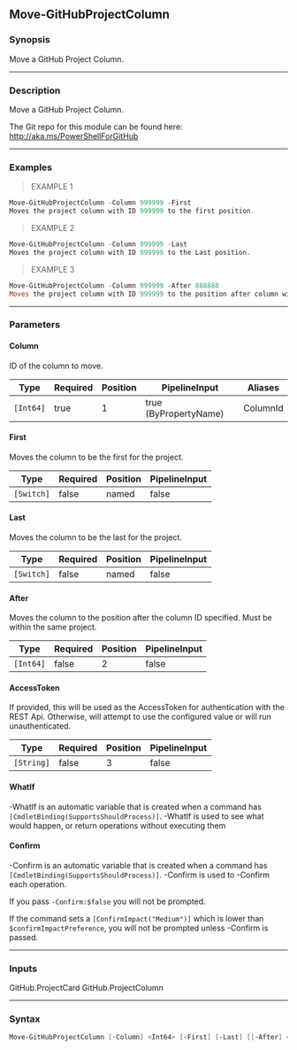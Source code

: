 Move-GitHubProjectColumn
------------------------

### Synopsis
Move a GitHub Project Column.

---

### Description

Move a GitHub Project Column.

The Git repo for this module can be found here: http://aka.ms/PowerShellForGitHub

---

### Examples
> EXAMPLE 1

```PowerShell
Move-GitHubProjectColumn -Column 999999 -First
Moves the project column with ID 999999 to the first position.
```
> EXAMPLE 2

```PowerShell
Move-GitHubProjectColumn -Column 999999 -Last
Moves the project column with ID 999999 to the Last position.
```
> EXAMPLE 3

```PowerShell
Move-GitHubProjectColumn -Column 999999 -After 888888
Moves the project column with ID 999999 to the position after column with ID 888888.
```

---

### Parameters
#### **Column**
ID of the column to move.

|Type     |Required|Position|PipelineInput        |Aliases |
|---------|--------|--------|---------------------|--------|
|`[Int64]`|true    |1       |true (ByPropertyName)|ColumnId|

#### **First**
Moves the column to be the first for the project.

|Type      |Required|Position|PipelineInput|
|----------|--------|--------|-------------|
|`[Switch]`|false   |named   |false        |

#### **Last**
Moves the column to be the last for the project.

|Type      |Required|Position|PipelineInput|
|----------|--------|--------|-------------|
|`[Switch]`|false   |named   |false        |

#### **After**
Moves the column to the position after the column ID specified.
Must be within the same project.

|Type     |Required|Position|PipelineInput|
|---------|--------|--------|-------------|
|`[Int64]`|false   |2       |false        |

#### **AccessToken**
If provided, this will be used as the AccessToken for authentication with the
REST Api.  Otherwise, will attempt to use the configured value or will run unauthenticated.

|Type      |Required|Position|PipelineInput|
|----------|--------|--------|-------------|
|`[String]`|false   |3       |false        |

#### **WhatIf**
-WhatIf is an automatic variable that is created when a command has ```[CmdletBinding(SupportsShouldProcess)]```.
-WhatIf is used to see what would happen, or return operations without executing them
#### **Confirm**
-Confirm is an automatic variable that is created when a command has ```[CmdletBinding(SupportsShouldProcess)]```.
-Confirm is used to -Confirm each operation.

If you pass ```-Confirm:$false``` you will not be prompted.

If the command sets a ```[ConfirmImpact("Medium")]``` which is lower than ```$confirmImpactPreference```, you will not be prompted unless -Confirm is passed.

---

### Inputs
GitHub.ProjectCard
GitHub.ProjectColumn

---

### Syntax
```PowerShell
Move-GitHubProjectColumn [-Column] <Int64> [-First] [-Last] [[-After] <Int64>] [[-AccessToken] <String>] [-WhatIf] [-Confirm] [<CommonParameters>]
```

